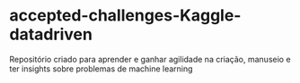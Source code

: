 # accepted-challenges-Kaggle-datadriven
Repositório criado para aprender e ganhar agilidade na criação, manuseio e ter insights sobre problemas de machine learning
